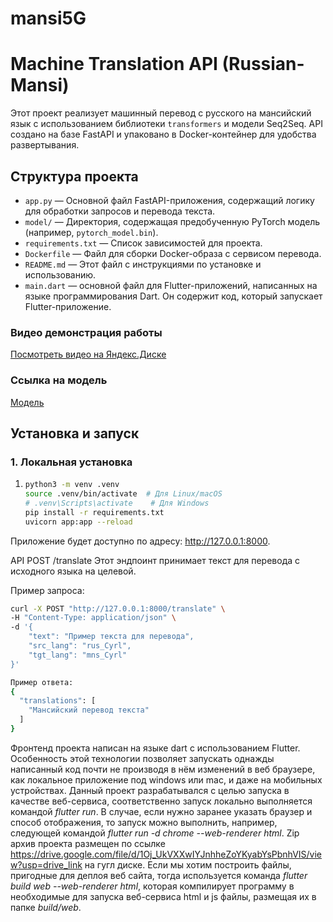 # mansi5G

# Machine Translation API (Russian-Mansi)

Этот проект реализует машинный перевод с русского на мансийский язык с использованием библиотеки `transformers` и модели Seq2Seq. API создано на базе FastAPI и упаковано в Docker-контейнер для удобства развертывания.

## Структура проекта

- `app.py` — Основной файл FastAPI-приложения, содержащий логику для обработки запросов и перевода текста.
- `model/` — Директория, содержащая предобученную PyTorch модель (например, `pytorch_model.bin`).
- `requirements.txt` — Список зависимостей для проекта.
- `Dockerfile` — Файл для сборки Docker-образа с сервисом перевода.
- `README.md` — Этот файл с инструкциями по установке и использованию.
- `main.dart` — основной файл для Flutter-приложений, написанных на языке программирования Dart. Он содержит код, который запускает Flutter-приложение.

### Видео демонстрация работы

[Посмотреть видео на Яндекс.Диске](https://disk.yandex.ru/i/xwFbzw74C2ZrCQ)

### Ссылка на модель
[Модель](https://drive.google.com/drive/folders/1WTjwXgYZ0hSjLzmdpoQ1eWM6TXOTbTar)

## Установка и запуск

### 1. Локальная установка

1. 
   ```bash
   python3 -m venv .venv
   source .venv/bin/activate  # Для Linux/macOS
   # .venv\Scripts\activate    # Для Windows
   pip install -r requirements.txt
   uvicorn app:app --reload

Приложение будет доступно по адресу: http://127.0.0.1:8000.


API
POST /translate
Этот эндпоинт принимает текст для перевода с исходного языка на целевой.

Пример запроса:
```bash
curl -X POST "http://127.0.0.1:8000/translate" \
-H "Content-Type: application/json" \
-d '{
    "text": "Пример текста для перевода",
    "src_lang": "rus_Cyrl",
    "tgt_lang": "mns_Cyrl"
}' 
```
```bash
Пример ответа:
{
  "translations": [
    "Мансийский перевод текста"
  ]
}
```
















Фронтенд проекта написан на языке dart с использованием Flutter. Особенность этой технологии позволяет запускать однажды написанный код почти не производя в нём изменений в веб браузере, как локальное приложение под windows или mac, и даже на мобильных устройствах. 
Данный проект разрабатывался с целью запуска в качестве веб-сервиса, соответственно запуск локально выполняется командой  *flutter run*. В случае, если нужно заранее указать браузер и способ отображения, то запуск можно выполнить, например, следующей командой *flutter run -d chrome --web-renderer html*.
Zip архив проекта размещен по ссылке https://drive.google.com/file/d/1Oj_UkVXXwIYJnhheZoYKyabYsPbnhVIS/view?usp=drive_link на гугл диске.
Если мы хотим построить файлы, пригодные для деплоя веб сайта, тогда используется команда *flutter build web  --web-renderer html*, которая компилирует программу в необходимые для запуска веб-сервиса html и js файлы, размещая их в папке *build/web*. 
